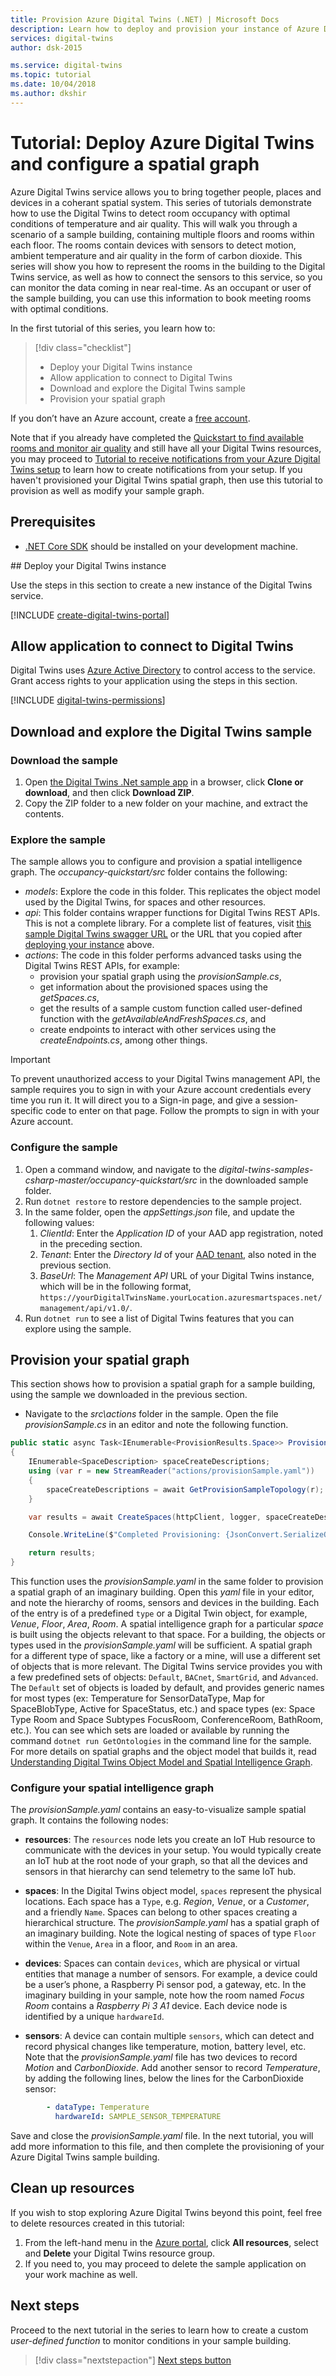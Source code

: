 ```yaml
---
title: Provision Azure Digital Twins (.NET) | Microsoft Docs
description: Learn how to deploy and provision your instance of Azure Digital Twins using the steps in this tutorial.
services: digital-twins
author: dsk-2015

ms.service: digital-twins
ms.topic: tutorial 
ms.date: 10/04/2018
ms.author: dkshir
---
```


# Tutorial: Deploy Azure Digital Twins and configure a spatial graph

Azure Digital Twins service allows you to bring together people, places and devices in a coherant spatial system. This series of tutorials demonstrate how to use the Digital Twins to detect room occupancy with optimal conditions of temperature and air quality. This will walk you through a scenario of a sample building, containing multiple floors and rooms within each floor. The rooms contain devices with sensors to detect motion, ambient temperature and air quality in the form of carbon dioxide. This series will show you how to represent the rooms in the building to the Digital Twins service, as well as how to connect the sensors to this service, so you can monitor the data coming in near real-time. As an occupant or user of the sample building, you can use this information to book meeting rooms with optimal conditions. 

In the first tutorial of this series, you learn how to:

> [!div class="checklist"]
> * Deploy your Digital Twins instance
> * Allow application to connect to Digital Twins
> * Download and explore the Digital Twins sample
> * Provision your spatial graph

If you don’t have an Azure account, create a [free account](https://azure.microsoft.com/free/?WT.mc_id=A261C142F).

Note that if you already have completed the [Quickstart to find available rooms and monitor air quality](quickstart-view-occupancy-dotnet.md) and still have all your Digital Twins resources, you may proceed to [Tutorial to receive notifications from your Azure Digital Twins setup](tutorial-facilities-events.md) to learn how to create notifications from your setup. If you haven't provisioned your Digital Twins spatial graph, then use this tutorial to provision as well as modify your sample graph. 

## Prerequisites

- [.NET Core SDK](https://www.microsoft.com/net/download) should be installed on your development machine.

<a id="deploy" />
## Deploy your Digital Twins instance

Use the steps in this section to create a new instance of the Digital Twins service. 

[!INCLUDE [create-digital-twins-portal](../../includes/create-digital-twins-portal.md)]


## Allow application to connect to Digital Twins

Digital Twins uses [Azure Active Directory](https://docs.microsoft.com/azure/active-directory/fundamentals/active-directory-whatis) to control access to the service. Grant access rights to your application using the steps in this section.

[!INCLUDE [digital-twins-permissions](../../includes/digital-twins-permissions.md)]


## Download and explore the Digital Twins sample

### Download the sample
1. Open [the Digital Twins .Net sample app](https://github.com/Azure-Samples/digital-twins-samples-csharp) in a browser, click **Clone or download**, and then click **Download ZIP**. 
2. Copy the ZIP folder to a new folder on your machine, and extract the contents. 

### Explore the sample
The sample allows you to configure and provision a spatial intelligence graph. The *occupancy-quickstart/src* folder contains the following:
- *models*: Explore the code in this folder. This replicates the object model used by the Digital Twins, for spaces and other resources. 
- *api*: This folder contains wrapper functions for Digital Twins REST APIs. This is not a complete library. For a complete list of features, visit [this sample Digital Twins swagger URL](https://docs.westcentralus.azuresmartspaces.net/management/swagger) or the URL that you copied after [deploying your instance](#deploy) above.
- *actions*: The code in this folder performs advanced tasks using the Digital Twins REST APIs, for example:
    - provision your spatial graph using the *provisionSample.cs*,
    - get information about the provisioned spaces using the *getSpaces.cs*,
    - get the results of a sample custom function called user-defined function with the *getAvailableAndFreshSpaces.cs*, and
    - create endpoints to interact with other services using the *createEndpoints.cs*, among other things.

> [!IMPORTANT]
> To prevent unauthorized access to your Digital Twins management API, the sample requires you to sign in with your Azure account credentials every time you run it. It will direct you to a Sign-in page, and give a session-specific code to enter on that page. Follow the prompts to sign in with your Azure account.


### Configure the sample
1. Open a command window, and navigate to the *digital-twins-samples-csharp-master/occupancy-quickstart/src* in the downloaded sample folder.
2. Run `dotnet restore` to restore dependencies to the sample project.
3. In the same folder, open the *appSettings.json* file, and update the following values:
    1. *ClientId*: Enter the *Application ID* of your AAD app registration, noted in the preceding section.
    1. *Tenant*: Enter the *Directory Id* of your [AAD tenant](https://docs.microsoft.com/azure/active-directory/develop/quickstart-create-new-tenant), also noted in the previous section.
    1. *BaseUrl*: The *Management API* URL of your Digital Twins instance, which will be in the following format, `https://yourDigitalTwinsName.yourLocation.azuresmartspaces.net/management/api/v1.0/`.
4. Run `dotnet run` to see a list of Digital Twins features that you can explore using the sample.

<a id="provision-spaces" />

## Provision your spatial graph
This section shows how to provision a spatial graph for a sample building, using the sample we downloaded in the previous section.

- Navigate to the *src\actions* folder in the sample. Open the file *provisionSample.cs* in an editor and note the following function.

```csharp
public static async Task<IEnumerable<ProvisionResults.Space>> ProvisionSample(HttpClient httpClient, ILogger logger)
{
    IEnumerable<SpaceDescription> spaceCreateDescriptions;
    using (var r = new StreamReader("actions/provisionSample.yaml"))
    {
        spaceCreateDescriptions = await GetProvisionSampleTopology(r);
    }

    var results = await CreateSpaces(httpClient, logger, spaceCreateDescriptions, Guid.Empty);

    Console.WriteLine($"Completed Provisioning: {JsonConvert.SerializeObject(results, Formatting.Indented)}");

    return results;
}

```
This function uses the *provisionSample.yaml* in the same folder to provision a spatial graph of an imaginary building. Open this *yaml* file in your editor, and note the hierarchy of rooms, sensors and devices in the building. Each of the entry is of a predefined `type` or a Digital Twin object, for example, *Venue*, *Floor*, *Area*, *Room*. A spatial intelligence graph for a particular *space* is built using the  objects relevant to that space. For a building, the objects or types used in the *provisionSample.yaml* will be sufficient. A spatial graph for a different type of space, like a factory or a mine, will use a different set of objects that is more relevant. The Digital Twins service provides you with a few predefined sets of objects: `Default`, `BACnet`, `SmartGrid`, and `Advanced`. The `Default` set of objects is loaded by default, and provides generic names for most types (ex: Temperature for SensorDataType, Map for SpaceBlobType, Active for SpaceStatus, etc.) and space types (ex: Space Type Room and Space Subtypes FocusRoom, ConferenceRoom, BathRoom, etc.). You can see which sets are loaded or available by running the command `dotnet run GetOntologies` in the command line for the sample. For more details on spatial graphs and the object model that builds it, read [Understanding Digital Twins Object Model and Spatial Intelligence Graph](concepts-objectmodel-spatialgraph.md). 

### Configure your spatial intelligence graph
The *provisionSample.yaml* contains an easy-to-visualize sample spatial graph. It contains the following nodes:

- **resources**: The `resources` node lets you create an IoT Hub resource to communicate with the devices in your setup. You would typically create an IoT hub at the root node of your graph, so that all the devices and sensors in that hierarchy can send telemetry to the same IoT hub.  

- **spaces**: In the Digital Twins object model, `spaces` represent the physical locations. Each space has a `Type`, e.g. *Region*, *Venue*, or a *Customer*, and a friendly `Name`. Spaces can belong to other spaces creating a hierarchical structure. The *provisionSample.yaml* has a spatial graph of an imaginary building. Note the logical nesting of spaces of type `Floor` within the `Venue`, `Area` in a floor, and `Room` in an area. 

- **devices**: Spaces can contain `devices`, which are physical or virtual entities that manage a number of sensors. For example, a device could be a user’s phone, a Raspberry Pi sensor pod, a gateway, etc. In the imaginary building in your sample, note how the room named *Focus Room* contains a *Raspberry Pi 3 A1* device. Each device node is identified by a unique `hardwareId`.

- **sensors**: A device can contain multiple `sensors`, which can detect and record physical changes like temperature, motion, battery level, etc. Note that the *provisionSample.yaml* file has two devices to record *Motion* and *CarbonDioxide*. Add another sensor to record *Temperature*, by adding the following lines, below the lines for the CarbonDioxide sensor:
```yaml
        - dataType: Temperature
          hardwareId: SAMPLE_SENSOR_TEMPERATURE
```

Save and close the *provisionSample.yaml* file. In the next tutorial, you will add more information to this file, and then complete the provisioning of your Azure Digital Twins sample building.


## Clean up resources

If you wish to stop exploring Azure Digital Twins beyond this point, feel free to delete resources created in this tutorial:

1. From the left-hand menu in the [Azure portal](http://portal.azure.com), click **All resources**, select and **Delete** your Digital Twins resource group.
2. If you need to, you may proceed to delete the sample application on your work machine as well. 


## Next steps

Proceed to the next tutorial in the series to learn how to create a custom *user-defined function* to monitor conditions in your sample building. 
> [!div class="nextstepaction"]
> [Next steps button](tutorial-facilities-udf.md)

